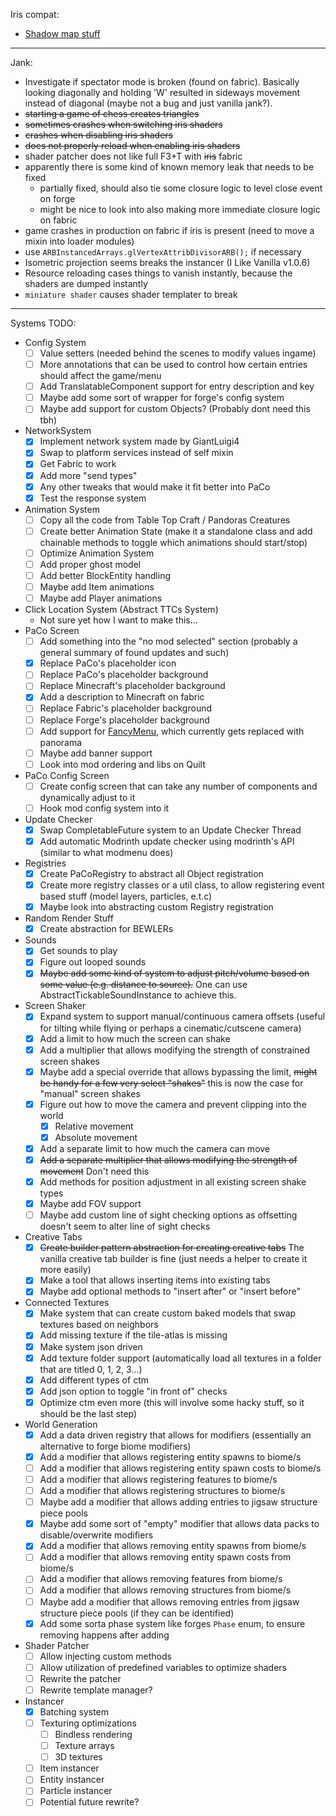 Iris compat:
- [Shadow map stuff](https://github.com/IrisShaders/Iris/blob/6c20dcd953f86b5f774abf0857ce9ecf28b44618/src/main/java/net/irisshaders/iris/pipeline/IrisRenderingPipeline.java#L743)

<hr/>

Jank:
- Investigate if spectator mode is broken (found on fabric). Basically looking diagonally and holding 'W' resulted in sideways movement instead of diagonal (maybe not a bug and just vanilla jank?).
- ~~starting a game of chess creates triangles~~
- ~~sometimes crashes when switching iris shaders~~
- ~~crashes when disabling iris shaders~~
- ~~does not properly reload when enabling iris shaders~~
- shader patcher does not like full F3+T with ~~iris~~ fabric
- apparently there is some kind of known memory leak that needs to be fixed
  - partially fixed, should also tie some closure logic to level close event on forge
  - might be nice to look into also making more immediate closure logic on fabric
- game crashes in production on fabric if iris is present (need to move a mixin into loader modules)
- use `ARBInstancedArrays.glVertexAttribDivisorARB();` if necessary
- Isometric projection seems breaks the instancer (I Like Vanilla v1.0.6)
- Resource reloading cases things to vanish instantly, because the shaders are dumped instantly
- `miniature shader` causes shader templater to break

<hr/>

Systems TODO:
- Config System
  - [ ] Value setters (needed behind the scenes to modify values ingame)
  - [ ] More annotations that can be used to control how certain entries should affect the game/menu
  - [ ] Add TranslatableComponent support for entry description and key
  - [ ] Maybe add some sort of wrapper for forge's config system
  - [ ] Maybe add support for custom Objects? (Probably dont need this tbh)
- NetworkSystem
  - [x] Implement network system made by GiantLuigi4
  - [x] Swap to platform services instead of self mixin
  - [x] Get Fabric to work
  - [x] Add more "send types"
  - [x] Any other tweaks that would make it fit better into PaCo
  - [x] Test the response system
- Animation System
  - [ ] Copy all the code from Table Top Craft / Pandoras Creatures
  - [ ] Create better Animation State (make it a standalone class and add chainable methods to toggle which animations should start/stop)
  - [ ] Optimize Animation System
  - [ ] Add proper ghost model
  - [ ] Add better BlockEntity handling
  - [ ] Maybe add Item animations
  - [ ] Maybe add Player animations
- Click Location System (Abstract TTCs System)
  - Not sure yet how I want to make this...
- PaCo Screen
  - [ ] Add something into the "no mod selected" section (probably a general summary of found updates and such)
  - [x] Replace PaCo's placeholder icon
  - [ ] Replace PaCo's placeholder background
  - [ ] Replace Minecraft's placeholder background
  - [x] Add a description to Minecraft on fabric
  - [ ] Replace Fabric's placeholder background
  - [ ] Replace Forge's placeholder background
  - [ ] Add support for [FancyMenu](https://www.curseforge.com/minecraft/mc-mods/fancymenu), which currently gets replaced with panorama
  - [ ] Maybe add banner support
  - [ ] Look into mod ordering and libs on Quilt
- PaCo Config Screen
  - [ ] Create config screen that can take any number of components and dynamically adjust to it
  - [ ] Hook mod config system into it
- Update Checker
  - [x] Swap CompletableFuture system to an Update Checker Thread
  - [x] Add automatic Modrinth update checker using modrinth's API (similar to what modmenu does)
- Registries
  - [x] Create PaCoRegistry to abstract all Object registration
  - [x] Create more registry classes or a util class, to allow registering event based stuff (model layers, particles, e.t.c)
  - [x] Maybe look into abstracting custom Registry registration
- Random Render Stuff
  - [x] Create abstraction for BEWLERs
- Sounds
  - [x] Get sounds to play
  - [x] Figure out looped sounds
  - [x] ~~Maybe add some kind of system to adjust pitch/volume based on some value (e.g. distance to source).~~ One can use AbstractTickableSoundInstance to achieve this.
- Screen Shaker
  - [x] Expand system to support manual/continuous camera offsets (useful for tilting while flying or perhaps a cinematic/cutscene camera)
  - [x] Add a limit to how much the screen can shake
  - [x] Add a multiplier that allows modifying the strength of constrained screen shakes
  - [x] Maybe add a special override that allows bypassing the limit, ~~might be handy for a few very select "shakes"~~ this is now the case for "manual" screen shakes
  - [x] Figure out how to move the camera and prevent clipping into the world
    - [x] Relative movement
    - [x] Absolute movement
  - [x] Add a separate limit to how much the camera can move
  - [x] ~~Add a separate multiplier that allows modifying the strength of movement~~ Don't need this
  - [x] Add methods for position adjustment in all existing screen shake types
  - [x] Maybe add FOV support
  - [ ] Maybe add custom line of sight checking options as offsetting doesn't seem to alter line of sight checks 
- Creative Tabs
  - [x] ~~Create builder pattern abstraction for creating creative tabs~~ The vanilla creative tab builder is fine (just needs a helper to create it more easily)
  - [x] Make a tool that allows inserting items into existing tabs
  - [x] Maybe add optional methods to "insert after" or "insert before"
- Connected Textures
  - [x] Make system that can create custom baked models that swap textures based on neighbors
  - [x] Add missing texture if the tile-atlas is missing
  - [x] Make system json driven
  - [x] Add texture folder support (automatically load all textures in a folder that are titled 0, 1, 2, 3...)
  - [x] Add different types of ctm
  - [x] Add json option to toggle "in front of" checks
  - [x] Optimize ctm even more (this will involve some hacky stuff, so it should be the last step)
- World Generation
  - [x] Add a data driven registry that allows for modifiers (essentially an alternative to forge biome modifiers)
  - [x] Add a modifier that allows registering entity spawns to biome/s
  - [ ] Add a modifier that allows registering entity spawn costs to biome/s
  - [ ] Add a modifier that allows registering features to biome/s
  - [ ] Add a modifier that allows registering structures to biome/s
  - [ ] Maybe add a modifier that allows adding entries to jigsaw structure piece pools
  - [x] Maybe add some sort of "empty" modifier that allows data packs to disable/overwrite modifiers
  - [x] Add a modifier that allows removing entity spawns from biome/s
  - [ ] Add a modifier that allows removing entity spawn costs from biome/s
  - [ ] Add a modifier that allows removing features from biome/s
  - [ ] Add a modifier that allows removing structures from biome/s
  - [ ] Maybe add a modifier that allows removing entries from jigsaw structure piece pools (if they can be identified)
  - [x] Add some sorta phase system like forges `Phase` enum, to ensure removing happens after adding
- Shader Patcher
  - [ ] Allow injecting custom methods
  - [ ] Allow utilization of predefined variables to optimize shaders
  - [ ] Rewrite the patcher
  - [ ] Rewrite template manager?
- Instancer
  - [x] Batching system
  - [ ] Texturing optimizations
    - [ ] Bindless rendering
    - [ ] Texture arrays
    - [ ] 3D textures
  - [ ] Item instancer
  - [ ] Entity instancer
  - [ ] Particle instancer
  - [ ] Potential future rewrite?
